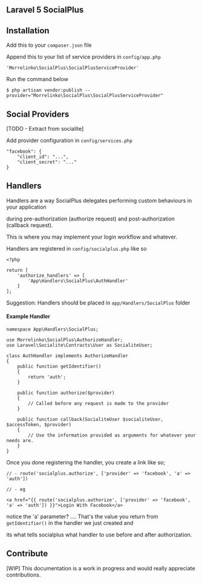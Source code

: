 Laravel 5 SocialPlus
------------------------------

## Installation

Add this to your `composer.json` file

Append this to your list of service providers in `config/app.php`

    'Morrelinko\SocialPlus\SocialPlusServiceProvider'

Run the command below

    $ php artisan vendor:publish --provider="Morrelinko\SocialPlus\SocialPlusServiceProvider"
    
## Social Providers

[TODO - Extract from socialite]

Add provider configuration in `config/services.php`

    "facebook": {
        "client_id": "...",
        "client_secret": "..."
    }

## Handlers

Handlers are a way SocialPlus delegates performing custom behaviours in your application 

during pre-authorization (authorize request) and post-authorization (callback request).
 
This is where you may implement your login workflow and whatever.

Handlers are registered in `config/socialplus.php` like so

    <?php
    
    return [
        'authorize_handlers' => [
            'App\Handlers\SocialPlus\AuthHandler'
        ]
    ];


Suggestion: Handlers should be placed in `app/Handlers/SocialPlus` folder

#### Example Handler

    namespace App\Handlers\SocialPlus;

    use Morrelinko\SocialPlus\AuthorizeHandler;
    use Laravel\Socialite\Contracts\User as SocialiteUser;
    
    class AuthHandler implements AuthorizeHandler
    {
        public function getIdentifier()
        {
            return 'auth';
        }
        
        public function authorize($provider)
        {
            // Called before any request is made to the provider
        }
        
        public function callback(SocialiteUser $socialiteUser, $accessToken, $provider)
        {
            // Use the information provided as arguments for whatever your needs are.
        }
    }
    
Once you done registering the handler, you create a link like so;

    // - route('socialplus.authorize', ['provider' => 'facebook', 'a' => 'auth'])

    // - eg
    
    <a href="{{ route('socialplus.authorize', ['provider' => 'facebook', 'a' => 'auth']) }}">Login With Facebook</a>

notice the 'a' parameter? .... That's the value you return from `getIdentifier()` in the handler we just created and

its what tells socialplus what handler to use before and after authorization.
    
## Contribute

[WIP] This documentation is a work in progress and would really appreciate contributions.
